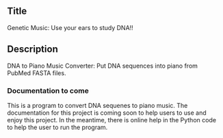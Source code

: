 ## Title

Genetic Music: Use your ears to study DNA!!

## Description

DNA to Piano Music Converter: Put DNA sequences into piano from PubMed FASTA files.

###  Documentation to come

This is a program to convert DNA sequenes to piano music.
The documentation for this project is coming soon to help
users to use and enjoy this project. In the meantime,
there is online help in the Python code to help the
user to run the program.
